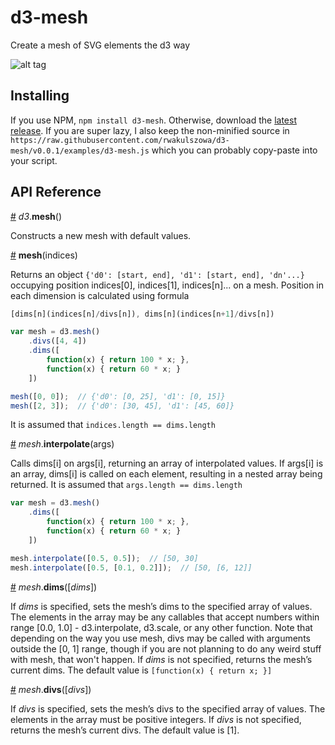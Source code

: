 # d3-mesh

Create a mesh of SVG elements the d3 way

![alt tag](https://cloud.githubusercontent.com/assets/10756296/15933899/de013c76-2e61-11e6-88ad-3d0fef83af32.png)

## Installing

If you use NPM, `npm install d3-mesh`. Otherwise, download the [latest release](https://github.com/rwakulszowa/d3-mesh/releases/latest).
If you are super lazy, I also keep the non-minified source in
`https://raw.githubusercontent.com/rwakulszowa/d3-mesh/v0.0.1/examples/d3-mesh.js`
which you can probably copy-paste into your script.

## API Reference

<a href="#d3_mesh" name="d3_mesh">#</a> <i>d3</i>.<b>mesh</b>()

Constructs a new mesh with default values.

<a href="#mesh" name="mesh">#</a> <b>mesh</b>(indices)

Returns an object `{'d0': [start, end], 'd1': [start, end], 'dn'...}` occupying position indices[0], indices[1], indices[n]... on a mesh. Position in each dimension is calculated using formula 
```js
[dims[n](indices[n]/divs[n]), dims[n](indices[n+1]/divs[n])
```

```js
var mesh = d3.mesh()
    .divs([4, 4])
    .dims([
        function(x) { return 100 * x; },
        function(x) { return 60 * x; }
    ])

mesh([0, 0]);  // {'d0': [0, 25], 'd1': [0, 15]}
mesh([2, 3]);  // {'d0': [30, 45], 'd1': [45, 60]}
```
It is assumed that `indices.length == dims.length`

<a href="#mesh_interpolate" name="mesh_interpolate">#</a> <i>mesh</i>.<b>interpolate</b>(args)

Calls dims[i] on args[i], returning an array of interpolated values.
If args[i] is an array, dims[i] is called on each element, resulting in a nested array being returned.
It is assumed that `args.length == dims.length`

```js
var mesh = d3.mesh()
    .dims([
        function(x) { return 100 * x; },
        function(x) { return 60 * x; }
    ])

mesh.interpolate([0.5, 0.5]);  // [50, 30]
mesh.interpolate([0.5, [0.1, 0.2]]);  // [50, [6, 12]]
```

<a href="#mesh_dims" name="mesh_dims" >#</a> <i>mesh</i>.<b>dims</b>([<i>dims</i>])

If *dims* is specified, sets the mesh’s dims to the specified array of values. The elements in the array may be any callables that accept numbers within range [0.0, 1.0] - d3.interpolate, d3.scale, or any other function. Note that depending on the way you use mesh, divs may be called with arguments outside the [0, 1] range, though if you are not planning to do any weird stuff with mesh, that won't happen.
If *dims* is not specified, returns the mesh’s current dims.
The default value is ``[function(x) { return x; }]``

<a href="#mesh_divs" name="mesh_divs" >#</a> <i>mesh</i>.<b>divs</b>([<i>divs</i>])

If *divs* is specified, sets the mesh’s divs to the specified array of values. The elements in the array must be positive integers.
If *divs* is not specified, returns the mesh’s current divs.
The default value is [1].
